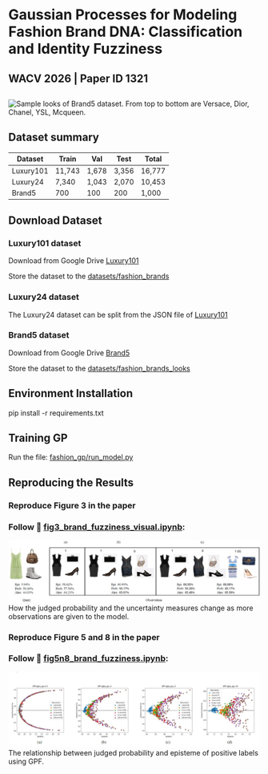 # Gaussian Processes for Modeling Fashion Brand DNA: Classification and Identity Fuzziness
## WACV 2026 | Paper ID 1321

##

![Sample looks of Brand5 dataset. From top to bottom are
Versace, Dior, Chanel, YSL, Mcqueen.](figures/brand_looks_sample.JPG)


## Dataset summary
| Dataset   |  Train |  Val  |  Test |  Total |
|-----------|--------|-------|-------|--------|
| Luxury101 | 11,743 | 1,678 | 3,356 | 16,777 |
| Luxury24  | 7,340  | 1,043 | 2,070 | 10,453 |
| Brand5    | 700    | 100   | 200   | 1,000  |


## Download Dataset
### Luxury101 dataset
Download from Google Drive [Luxury101](https://drive.google.com/file/d/16MERWudbMn0iGfZivEAiP-gehh1yV-DS/view?usp=sharing)

Store the dataset to the [datasets/fashion_brands](datasets/fashion_brands)

### Luxury24 dataset
The Luxury24 dataset can be split from the JSON file of  [Luxury101](https://drive.google.com/file/d/16MERWudbMn0iGfZivEAiP-gehh1yV-DS/view?usp=sharing)

### Brand5 dataset
Download from Google Drive [Brand5](https://drive.google.com/file/d/17-gXTL9S9ugUQwHduZeerYeyRpH0qHDe/view?usp=sharing)

Store the dataset to the [datasets/fashion_brands_looks](datasets/fashion_brands_looks)


## Environment Installation
pip install -r requirements.txt


## Training GP
Run the file:  [fashion_gp/run_model.py](fashion_gp/run_model.py)

## Reproducing the Results

### Reproduce Figure 3 in the paper
### Follow  📄 [fig3_brand_fuzziness_visual.ipynb](fig3_brand_fuzziness_visual.ipynb): 
![How the judged probability and the uncertainty measures change as more observations are given to the model.](figures/brand_fuzziness_example.JPG)
How the judged probability and the uncertainty measures change as more observations are given to the model.

### Reproduce Figure 5 and 8 in the paper

### Follow 📄 [fig5n8_brand_fuzziness.ipynb](fig5n8_brand_fuzziness.ipynb):  
![The relationship between judged probability and episteme of positive labels using GPF.](figures/fig8.JPG)
The relationship between judged probability and episteme of positive labels using GPF.



